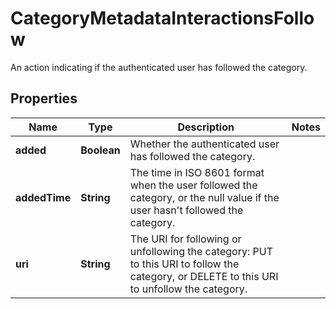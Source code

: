 

# CategoryMetadataInteractionsFollow

An action indicating if the authenticated user has followed the category.

## Properties

| Name | Type | Description | Notes |
|------------ | ------------- | ------------- | -------------|
|**added** | **Boolean** | Whether the authenticated user has followed the category. |  |
|**addedTime** | **String** | The time in ISO 8601 format when the user followed the category, or the null value if the user hasn&#39;t followed the category. |  |
|**uri** | **String** | The URI for following or unfollowing the category: PUT to this URI to follow the category, or DELETE to this URI to unfollow the category. |  |



